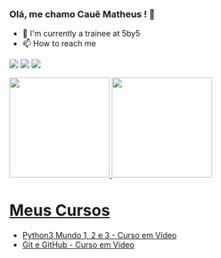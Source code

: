 ### Olá, me chamo Cauê Matheus ! 👋

- 🔭 I'm currently a trainee at 5by5 
- 📫 How to reach me
   <div>
<a href="https://www.instagram.com/cauematheus_23/" target="_blank"><img loading="lazy" src="https://img.shields.io/badge/-Instagram-%23E4405F?style=for-the-badge&logo=instagram&logoColor=white" target="_blank"></a>
<a href = "mailto:cauematheus_30@hotmail.com"><img loading="lazy" src="https://img.shields.io/badge/Microsoft_Outlook-0078D4?style=for-the-badge&logo=microsoft-outlook&logoColor=white" target="_blank"></a>
<a href="https://www.linkedin.com/in/cauê-matheus23/" target="_blank"><img loading="lazy" src="https://img.shields.io/badge/-LinkedIn-%230077B5?style=for-the-badge&logo=linkedin&logoColor=white" target="_blank"></a>   
</div>

<div>
<a href="https://github.com/cauematheus23">
<img loading="lazy" height="180em" src="https://github-readme-stats.vercel.app/api/top-langs/?username=cauematheus23&layout=compact&langs_count=7&theme=dracula"/>
<img loading="lazy" height="180em" src="https://github-readme-stats.vercel.app/api?username=cauematheus23&show_icons=true&theme=dracula&include_all_commits=true&count_private=true"/>
</div>

# Meus Cursos
* [Python3 Mundo 1, 2 e 3 - Curso em Vídeo](https://github.com/cauematheus23/Exercicios-Python3)
* [Git e GitHub - Curso em Vídeo](https://github.com/cauematheus23/projeto-site)
